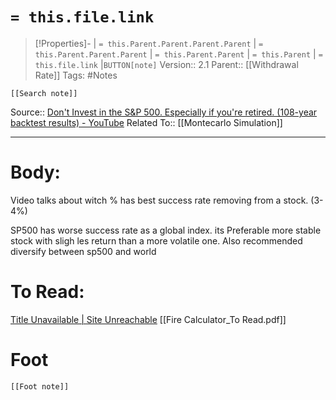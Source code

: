# `= this.file.link`
>[!Properties]- | `= this.Parent.Parent.Parent.Parent` |  `= this.Parent.Parent.Parent` | `= this.Parent.Parent` | `= this.Parent` | `= this.file.link` |`BUTTON[note]` 
>Version:: 2.1
>Parent:: [[Withdrawal Rate]]
>Tags: #Notes
```meta-bind-embed
[[Search note]]
```
Source:: [Don't Invest in the S&P 500. Especially if you're retired. (108-year backtest results) - YouTube](https://www.youtube.com/watch?v=eIUgjib_fm4&ab_channel=JamesShack)
Related To:: [[Montecarlo Simulation]]
***
# Body:

Video talks about witch % has best success rate  removing from a stock.  (3- 4%)

SP500 has worse success rate as a global index. its Preferable more stable stock with sligh les return than a more volatile one. Also recommended diversify between sp500 and world 



# To Read:
[Title Unavailable \| Site Unreachable](https://earlyretirementnow.com/2016/12/14/the-ultimate-guide-to-safe-withdrawal-rates-part-2-capital-preservation-vs-capital-depletion/)
[[Fire Calculator_To Read.pdf]]



# Foot
```meta-bind-embed
[[Foot note]]
``` 